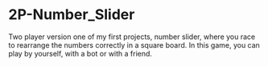 # 2P-Number_Slider
Two player version one of my first projects, number slider, where you race to rearrange the numbers correctly in a square board.  In this game, you can play by yourself, with a bot or with a friend.
